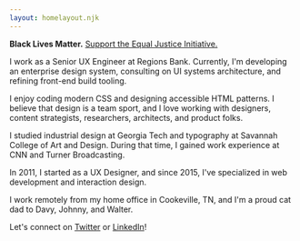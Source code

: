 ```yaml
---
layout: homelayout.njk
---
```


**Black Lives Matter.** [Support the Equal Justice Initiative.](https://support.eji.org/give/153413/#!/donation/checkout) </a>

I work as a Senior UX Engineer at Regions Bank. Currently, I'm developing an enterprise design system, consulting on UI systems architecture, and refining front-end build tooling.

I enjoy coding modern CSS and designing accessible HTML patterns. I believe that design is a team sport, and I love working with designers, content strategists, researchers, architects, and product folks.

I studied industrial design at Georgia Tech and typography at Savannah College of Art and Design. During that time, I gained work experience at CNN and Turner Broadcasting.

In 2011, I started as a UX Designer, and since 2015, I've specialized in web development and interaction design.

I work remotely from my home office in Cookeville, TN, and I'm a proud cat dad to Davy, Johnny, and Walter.

Let's connect on [Twitter](https://twitter.com/aharvard) or [LinkedIn](https://www.linkedin.com/in/aharvard/)!
